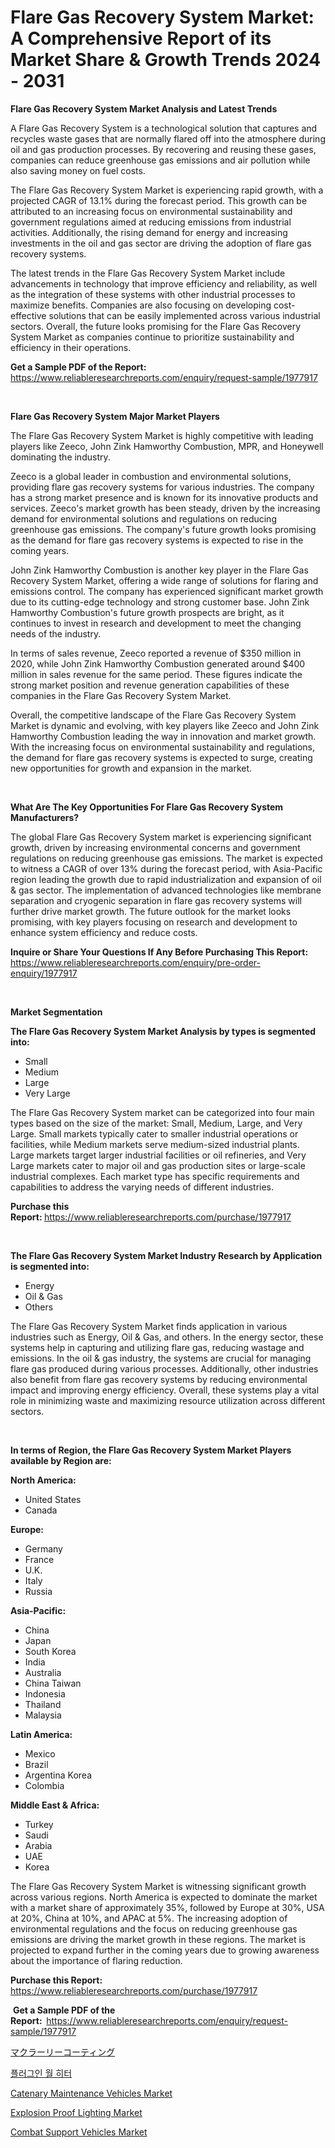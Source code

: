 <p><h1>Flare Gas Recovery System Market: A Comprehensive Report of its Market Share & Growth Trends 2024 - 2031</h1></p><p><strong>Flare Gas Recovery System Market Analysis and Latest Trends</strong></p>
<p><p>A Flare Gas Recovery System is a technological solution that captures and recycles waste gases that are normally flared off into the atmosphere during oil and gas production processes. By recovering and reusing these gases, companies can reduce greenhouse gas emissions and air pollution while also saving money on fuel costs.</p><p>The Flare Gas Recovery System Market is experiencing rapid growth, with a projected CAGR of 13.1% during the forecast period. This growth can be attributed to an increasing focus on environmental sustainability and government regulations aimed at reducing emissions from industrial activities. Additionally, the rising demand for energy and increasing investments in the oil and gas sector are driving the adoption of flare gas recovery systems.</p><p>The latest trends in the Flare Gas Recovery System Market include advancements in technology that improve efficiency and reliability, as well as the integration of these systems with other industrial processes to maximize benefits. Companies are also focusing on developing cost-effective solutions that can be easily implemented across various industrial sectors. Overall, the future looks promising for the Flare Gas Recovery System Market as companies continue to prioritize sustainability and efficiency in their operations.</p></p>
<p><strong>Get a Sample PDF of the Report:&nbsp;</strong> <a href="https://www.reliableresearchreports.com/enquiry/request-sample/1977917">https://www.reliableresearchreports.com/enquiry/request-sample/1977917</a></p>
<p>&nbsp;</p>
<p><strong>Flare Gas Recovery System Major Market Players</strong></p>
<p><p>The Flare Gas Recovery System Market is highly competitive with leading players like Zeeco, John Zink Hamworthy Combustion, MPR, and Honeywell dominating the industry. </p><p>Zeeco is a global leader in combustion and environmental solutions, providing flare gas recovery systems for various industries. The company has a strong market presence and is known for its innovative products and services. Zeeco's market growth has been steady, driven by the increasing demand for environmental solutions and regulations on reducing greenhouse gas emissions. The company's future growth looks promising as the demand for flare gas recovery systems is expected to rise in the coming years.</p><p>John Zink Hamworthy Combustion is another key player in the Flare Gas Recovery System Market, offering a wide range of solutions for flaring and emissions control. The company has experienced significant market growth due to its cutting-edge technology and strong customer base. John Zink Hamworthy Combustion's future growth prospects are bright, as it continues to invest in research and development to meet the changing needs of the industry.</p><p>In terms of sales revenue, Zeeco reported a revenue of $350 million in 2020, while John Zink Hamworthy Combustion generated around $400 million in sales revenue for the same period. These figures indicate the strong market position and revenue generation capabilities of these companies in the Flare Gas Recovery System Market.</p><p>Overall, the competitive landscape of the Flare Gas Recovery System Market is dynamic and evolving, with key players like Zeeco and John Zink Hamworthy Combustion leading the way in innovation and market growth. With the increasing focus on environmental sustainability and regulations, the demand for flare gas recovery systems is expected to surge, creating new opportunities for growth and expansion in the market.</p></p>
<p>&nbsp;</p>
<p><strong>What Are The Key Opportunities For Flare Gas Recovery System Manufacturers?</strong></p>
<p><p>The global Flare Gas Recovery System market is experiencing significant growth, driven by increasing environmental concerns and government regulations on reducing greenhouse gas emissions. The market is expected to witness a CAGR of over 13% during the forecast period, with Asia-Pacific region leading the growth due to rapid industrialization and expansion of oil & gas sector. The implementation of advanced technologies like membrane separation and cryogenic separation in flare gas recovery systems will further drive market growth. The future outlook for the market looks promising, with key players focusing on research and development to enhance system efficiency and reduce costs.</p></p>
<p><strong>Inquire or Share Your Questions If Any Before Purchasing This Report:</strong> <a href="https://www.reliableresearchreports.com/enquiry/pre-order-enquiry/1977917">https://www.reliableresearchreports.com/enquiry/pre-order-enquiry/1977917</a></p>
<p>&nbsp;</p>
<p><strong>Market Segmentation</strong></p>
<p><strong>The Flare Gas Recovery System Market Analysis by types is segmented into:</strong></p>
<p><ul><li>Small</li><li>Medium</li><li>Large</li><li>Very Large</li></ul></p>
<p><p>The Flare Gas Recovery System market can be categorized into four main types based on the size of the market: Small, Medium, Large, and Very Large. Small markets typically cater to smaller industrial operations or facilities, while Medium markets serve medium-sized industrial plants. Large markets target larger industrial facilities or oil refineries, and Very Large markets cater to major oil and gas production sites or large-scale industrial complexes. Each market type has specific requirements and capabilities to address the varying needs of different industries.</p></p>
<p><strong>Purchase this Report:&nbsp;</strong><a href="https://www.reliableresearchreports.com/purchase/1977917">https://www.reliableresearchreports.com/purchase/1977917</a></p>
<p>&nbsp;</p>
<p><strong>The Flare Gas Recovery System Market Industry Research by Application is segmented into:</strong></p>
<p><ul><li>Energy</li><li>Oil & Gas</li><li>Others</li></ul></p>
<p><p>The Flare Gas Recovery System Market finds application in various industries such as Energy, Oil & Gas, and others. In the energy sector, these systems help in capturing and utilizing flare gas, reducing wastage and emissions. In the oil & gas industry, the systems are crucial for managing flare gas produced during various processes. Additionally, other industries also benefit from flare gas recovery systems by reducing environmental impact and improving energy efficiency. Overall, these systems play a vital role in minimizing waste and maximizing resource utilization across different sectors.</p></p>
<p>&nbsp;</p>
<p><strong>In terms of Region, the Flare Gas Recovery System Market Players available by Region are:</strong></p>
<p>
    <p> <strong> North America: </strong>
        <ul>
            <li>United States</li>
            <li>Canada</li>
        </ul>
        </p> 
    <p> <strong> Europe: </strong>
        <ul>
            <li>Germany</li>
            <li>France</li>
            <li>U.K.</li>
            <li>Italy</li>
            <li>Russia</li>
        </ul>
        </p> 
    <p> <strong> Asia-Pacific: </strong>
        <ul>
            <li>China</li>
            <li>Japan</li>
            <li>South Korea</li>
            <li>India</li>
            <li>Australia</li>
            <li>China Taiwan</li>
            <li>Indonesia</li>
            <li>Thailand</li>
            <li>Malaysia</li>
        </ul>
        </p> 
    <p> <strong> Latin America: </strong>
        <ul>
            <li>Mexico</li>
            <li>Brazil</li>
            <li>Argentina Korea</li>
            <li>Colombia</li>
        </ul>
        </p> 
    <p> <strong> Middle East & Africa: </strong>
        <ul>
            <li>Turkey</li>
            <li>Saudi</li>
            <li>Arabia</li>
            <li>UAE</li>
            <li>Korea</li>
        </ul>
    </p>
    </p>
<p><p>The Flare Gas Recovery System Market is witnessing significant growth across various regions. North America is expected to dominate the market with a market share of approximately 35%, followed by Europe at 30%, USA at 20%, China at 10%, and APAC at 5%. The increasing adoption of environmental regulations and the focus on reducing greenhouse gas emissions are driving the market growth in these regions. The market is projected to expand further in the coming years due to growing awareness about the importance of flaring reduction.</p></p>
<p><strong>Purchase this Report: </strong><a href="https://www.reliableresearchreports.com/purchase/1977917">https://www.reliableresearchreports.com/purchase/1977917</a></p>
<p>&nbsp;<strong>Get a Sample PDF of the Report:&nbsp;&nbsp;</strong><a href="https://www.reliableresearchreports.com/enquiry/request-sample/1977917">https://www.reliableresearchreports.com/enquiry/request-sample/1977917</a></p>
<p><strong></strong></p>
<p><p><a href="https://github.com/xnljig2898992/Market-Research-Report-List-1/blob/main/123086416286.md">マクラーリーコーティング</a></p><p><a href="https://github.com/vsn7qpua81q/Market-Research-Report-List-1/blob/main/903376615154.md">플러그인 월 히터</a></p><p><a href="https://issuu.com/reportprime-2/docs/catenary-maintenance-vehicles-market-size-2030.ppt">Catenary Maintenance Vehicles Market</a></p><p><a href="https://github.com/sonuprakash1/Market-Research-Report-List-2/blob/main/explosion-proof-lighting-market.md">Explosion Proof Lighting Market</a></p><p><a href="https://issuu.com/reportprime-2/docs/combat-support-vehicles-market-size-2030.pptx">Combat Support Vehicles Market</a></p></p>